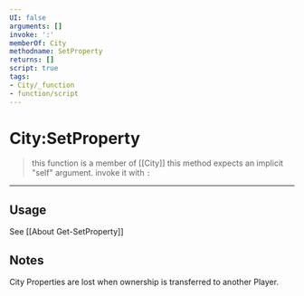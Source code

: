 ```yaml
---
UI: false
arguments: []
invoke: ':'
memberOf: City
methodname: SetProperty
returns: []
script: true
tags:
- City/_function
- function/script
---
```

# City:SetProperty
> this function is a member of [[City]]
> this method expects an implicit "self" argument. invoke it with `:`
-----
## Usage
See [[About Get-SetProperty]]

## Notes
City Properties are lost when ownership is transferred to another Player.

